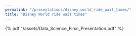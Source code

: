 ```yaml
---
permalink: "/presentations/disney_world_ride_wait_times/"
title: "Disney World ride wait times"
---
```


<link rel="stylesheet" href="/assets/wide.css">

{% pdf "/assets/Data_Science_Final_Presentation.pdf" %}